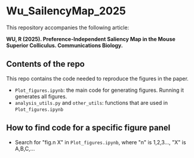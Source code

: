 # Wu_SailencyMap_2025

This repository accompanies the following article:

**WU, R (2025). Preference-Independent Saliency Map in the Mouse Superior Colliculus. Communications Biology.**

  
## Contents of the repo
This repo contains the code needed to reproduce the figures in the paper.

* `Plot_figures.ipynb`: the main code for generating figures. Running it generates all figures. 
* `analysis_utils.py` and `other_utils`: functions that are used in `Plot_figures.ipynb`

## How to find code for a specific figure panel
* Search for "fig.n X" in `Plot_figures.ipynb`, where "n" is 1,2,3..., "X" is A,B,C,...
